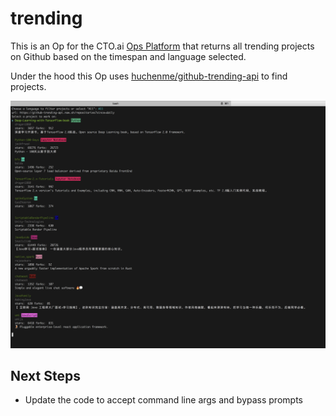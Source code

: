 # trending
This is an Op for the CTO.ai [Ops Platform](https://cto.ai/platform) that returns all trending projects on Github based on the timespan and language selected. 

Under the hood this Op uses [huchenme/github-trending-api](https://github.com/huchenme/github-trending-api) to find projects.

![trending_1](images/trending_1.png)  

## Next Steps
- Update the code to accept command line args and bypass prompts

